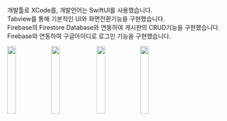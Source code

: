 개발툴로 XCode를, 개발언어는 SwiftUI를 사용했습니다.   
Tabview를 통해 기본적인 UI와 화면전환기능을 구현했습니다.   
Firebase의 Firestore Database와 연동하여 게시판의 CRUD기능을 구현했습니다.   
Firebase와 연동하여 구글아이디로 로그인 기능을 구현했습니다.

<img src = "https://user-images.githubusercontent.com/68366920/125284275-37ed7900-e354-11eb-85d5-301da74170c7.png" width="20%" height="20%"><img src = "https://user-images.githubusercontent.com/68366920/125284962-0c1ec300-e355-11eb-9ad3-2a8511020b30.png" width="20%" heigth="20%">   <img src = "https://user-images.githubusercontent.com/68366920/125285022-248edd80-e355-11eb-86fe-f90abb45118f.png" width="20%" height="20%"><img src = "https://user-images.githubusercontent.com/68366920/125285026-2658a100-e355-11eb-91c0-2cb7cc31a9b7.png" width="20%" height="20%">
